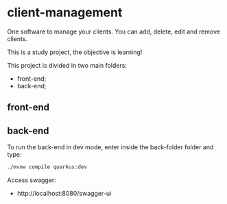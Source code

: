 # client-management
One software to manage your clients. You can add, delete, edit and remove clients.

This is a study project, the objective is learning!

This project is divided in two main folders:
- front-end;
- back-end;

## front-end

 
## back-end

To run the back-end in dev mode, enter inside the back-folder folder and type:
```bash
./mvnw compile quarkus:dev
```

Access swagger:
- http://localhost:8080/swagger-ui

